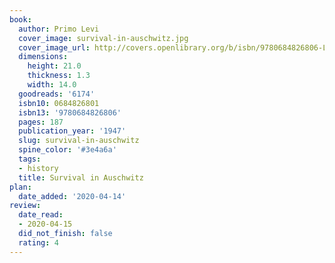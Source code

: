 ```yaml
---
book:
  author: Primo Levi
  cover_image: survival-in-auschwitz.jpg
  cover_image_url: http://covers.openlibrary.org/b/isbn/9780684826806-L.jpg
  dimensions:
    height: 21.0
    thickness: 1.3
    width: 14.0
  goodreads: '6174'
  isbn10: 0684826801
  isbn13: '9780684826806'
  pages: 187
  publication_year: '1947'
  slug: survival-in-auschwitz
  spine_color: '#3e4a6a'
  tags:
  - history
  title: Survival in Auschwitz
plan:
  date_added: '2020-04-14'
review:
  date_read:
  - 2020-04-15
  did_not_finish: false
  rating: 4
---
```


